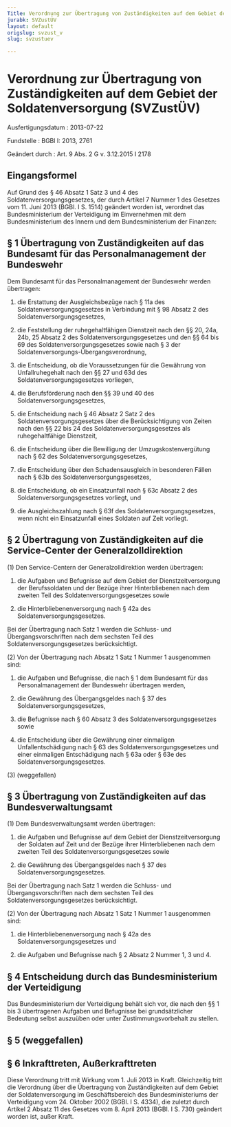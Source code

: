 ```yaml
---
Title: Verordnung zur Übertragung von Zuständigkeiten auf dem Gebiet der Soldatenversorgung
jurabk: SVZustÜV
layout: default
origslug: svzust_v
slug: svzustuev

---
```


# Verordnung zur Übertragung von Zuständigkeiten auf dem Gebiet der Soldatenversorgung (SVZustÜV)

Ausfertigungsdatum
:   2013-07-22

Fundstelle
:   BGBl I: 2013, 2761

Geändert durch
:   Art. 9 Abs. 2 G v. 3.12.2015 I 2178


## Eingangsformel

Auf Grund des § 46 Absatz 1 Satz 3 und 4 des
Soldatenversorgungsgesetzes, der durch Artikel 7 Nummer 1 des Gesetzes
vom 11. Juni 2013 (BGBl. I S. 1514) geändert worden ist, verordnet das
Bundesministerium der Verteidigung im Einvernehmen mit dem
Bundesministerium des Innern und dem Bundesministerium der Finanzen:


## § 1 Übertragung von Zuständigkeiten auf das Bundesamt für das Personalmanagement der Bundeswehr

Dem Bundesamt für das Personalmanagement der Bundeswehr werden
übertragen:

1.  die Erstattung der Ausgleichsbezüge nach § 11a des
    Soldatenversorgungsgesetzes in Verbindung mit § 98 Absatz 2 des
    Soldatenversorgungsgesetzes,


2.  die Feststellung der ruhegehaltfähigen Dienstzeit nach den §§ 20, 24a,
    24b, 25 Absatz 2 des Soldatenversorgungsgesetzes und den §§ 64 bis 69
    des Soldatenversorgungsgesetzes sowie nach § 3 der
    Soldatenversorgungs-Übergangsverordnung,


3.  die Entscheidung, ob die Voraussetzungen für die Gewährung von
    Unfallruhegehalt nach den §§ 27 und 63d des
    Soldatenversorgungsgesetzes vorliegen,


4.  die Berufsförderung nach den §§ 39 und 40 des
    Soldatenversorgungsgesetzes,


5.  die Entscheidung nach § 46 Absatz 2 Satz 2 des
    Soldatenversorgungsgesetzes über die Berücksichtigung von Zeiten nach
    den §§ 22 bis 24 des Soldatenversorgungsgesetzes als ruhegehaltfähige
    Dienstzeit,


6.  die Entscheidung über die Bewilligung der Umzugskostenvergütung nach §
    62 des Soldatenversorgungsgesetzes,


7.  die Entscheidung über den Schadensausgleich in besonderen Fällen nach
    § 63b des Soldatenversorgungsgesetzes,


8.  die Entscheidung, ob ein Einsatzunfall nach § 63c Absatz 2 des
    Soldatenversorgungsgesetzes vorliegt, und


9.  die Ausgleichszahlung nach § 63f des Soldatenversorgungsgesetzes, wenn
    nicht ein Einsatzunfall eines Soldaten auf Zeit vorliegt.





## § 2 Übertragung von Zuständigkeiten auf die Service-Center der Generalzolldirektion

(1) Den Service-Centern der Generalzolldirektion werden übertragen:

1.  die Aufgaben und Befugnisse auf dem Gebiet der Dienstzeitversorgung
    der Berufssoldaten und der Bezüge ihrer Hinterbliebenen nach dem
    zweiten Teil des Soldatenversorgungsgesetzes sowie


2.  die Hinterbliebenenversorgung nach § 42a des
    Soldatenversorgungsgesetzes.



Bei der Übertragung nach Satz 1 werden die Schluss- und
Übergangsvorschriften nach dem sechsten Teil des
Soldatenversorgungsgesetzes berücksichtigt.

(2) Von der Übertragung nach Absatz 1 Satz 1 Nummer 1 ausgenommen
sind:

1.  die Aufgaben und Befugnisse, die nach § 1 dem Bundesamt für das
    Personalmanagement der Bundeswehr übertragen werden,


2.  die Gewährung des Übergangsgeldes nach § 37 des
    Soldatenversorgungsgesetzes,


3.  die Befugnisse nach § 60 Absatz 3 des Soldatenversorgungsgesetzes
    sowie


4.  die Entscheidung über die Gewährung einer einmaligen
    Unfallentschädigung nach § 63 des Soldatenversorgungsgesetzes und
    einer einmaligen Entschädigung nach § 63a oder § 63e des
    Soldatenversorgungsgesetzes.




(3) (weggefallen)


## § 3 Übertragung von Zuständigkeiten auf das Bundesverwaltungsamt

(1) Dem Bundesverwaltungsamt werden übertragen:

1.  die Aufgaben und Befugnisse auf dem Gebiet der Dienstzeitversorgung
    der Soldaten auf Zeit und der Bezüge ihrer Hinterbliebenen nach dem
    zweiten Teil des Soldatenversorgungsgesetzes sowie


2.  die Gewährung des Übergangsgeldes nach § 37 des
    Soldatenversorgungsgesetzes.



Bei der Übertragung nach Satz 1 werden die Schluss- und
Übergangsvorschriften nach dem sechsten Teil des
Soldatenversorgungsgesetzes berücksichtigt.

(2) Von der Übertragung nach Absatz 1 Satz 1 Nummer 1 ausgenommen
sind:

1.  die Hinterbliebenenversorgung nach § 42a des
    Soldatenversorgungsgesetzes und


2.  die Aufgaben und Befugnisse nach § 2 Absatz 2 Nummer 1, 3 und 4.





## § 4 Entscheidung durch das Bundesministerium der Verteidigung

Das Bundesministerium der Verteidigung behält sich vor, die nach den
§§ 1 bis 3 übertragenen Aufgaben und Befugnisse bei grundsätzlicher
Bedeutung selbst auszuüben oder unter Zustimmungsvorbehalt zu stellen.


## § 5 (weggefallen)



## § 6 Inkrafttreten, Außerkrafttreten

Diese Verordnung tritt mit Wirkung vom 1. Juli 2013 in Kraft.
Gleichzeitig tritt die Verordnung über die Übertragung von
Zuständigkeiten auf dem Gebiet der Soldatenversorgung im
Geschäftsbereich des Bundesministeriums der Verteidigung vom 24.
Oktober 2002 (BGBl. I S. 4334), die zuletzt durch Artikel 2 Absatz 11
des Gesetzes vom 8. April 2013 (BGBl. I S. 730) geändert worden ist,
außer Kraft.

